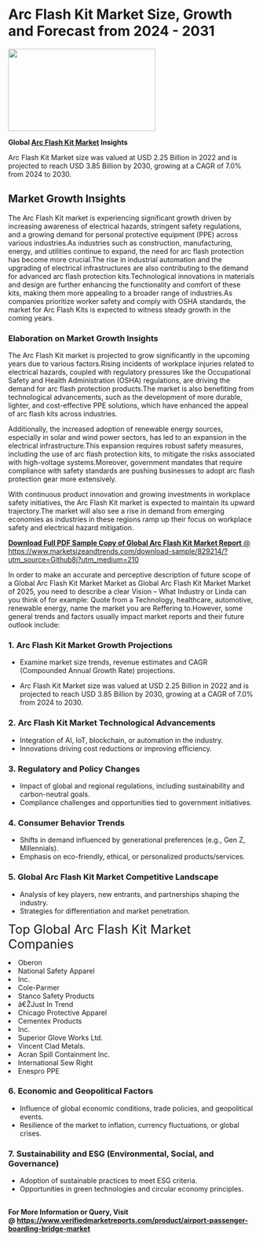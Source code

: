 <H1>Arc Flash Kit Market Size, Growth and Forecast from 2024 - 2031</H1><img class="aligncenter size-medium wp-image-584254" src="https://thirdeyenews.in/wp-content/uploads/2024/09/Global-Market-Research-300x168.jpeg" alt="" width="300" height="168" /><p><strong>Global&nbsp;<a href="https://www.marketsizeandtrends.com/download-sample/829214/?utm_source=Github8j?utm_medium=210">Arc Flash Kit Market</a> Insights</strong></p><p>Arc Flash Kit Market size was valued at USD 2.25 Billion in 2022 and is projected to reach USD 3.85 Billion by 2030, growing at a CAGR of 7.0% from 2024 to 2030.</p><p><h2>Market Growth Insights</h2> <p>The Arc Flash Kit market is experiencing significant growth driven by increasing awareness of electrical hazards, stringent safety regulations, and a growing demand for personal protective equipment (PPE) across various industries.As industries such as construction, manufacturing, energy, and utilities continue to expand, the need for arc flash protection has become more crucial.The rise in industrial automation and the upgrading of electrical infrastructures are also contributing to the demand for advanced arc flash protection kits.Technological innovations in materials and design are further enhancing the functionality and comfort of these kits, making them more appealing to a broader range of industries.As companies prioritize worker safety and comply with OSHA standards, the market for Arc Flash Kits is expected to witness steady growth in the coming years.</p> <p><a href="sample-link"></a></p> <h3>Elaboration on Market Growth Insights</h3> <p>The Arc Flash Kit market is projected to grow significantly in the upcoming years due to various factors.Rising incidents of workplace injuries related to electrical hazards, coupled with regulatory pressures like the Occupational Safety and Health Administration (OSHA) regulations, are driving the demand for arc flash protection products.The market is also benefiting from technological advancements, such as the development of more durable, lighter, and cost-effective PPE solutions, which have enhanced the appeal of arc flash kits across industries.</p> <p>Additionally, the increased adoption of renewable energy sources, especially in solar and wind power sectors, has led to an expansion in the electrical infrastructure.This expansion requires robust safety measures, including the use of arc flash protection kits, to mitigate the risks associated with high-voltage systems.Moreover, government mandates that require compliance with safety standards are pushing businesses to adopt arc flash protection gear more extensively.</p> <p>With continuous product innovation and growing investments in workplace safety initiatives, the Arc Flash Kit market is expected to maintain its upward trajectory.The market will also see a rise in demand from emerging economies as industries in these regions ramp up their focus on workplace safety and electrical hazard mitigation.</p> <p><a href="get-more-link"></p><p><span class=""><strong>Download Full PDF Sample Copy of Global Arc Flash Kit Market Report</strong> @ <a href="https://www.marketsizeandtrends.com/download-sample/829214/?utm_source=Github8j?utm_medium=210" target="_blank">https://www.marketsizeandtrends.com/download-sample/829214/?utm_source=Github8j?utm_medium=210</a></span></p><p>In order to make an accurate and perceptive description of future scope of a Global&nbsp;Arc Flash Kit Market Market as Global&nbsp;Arc Flash Kit Market Market of 2025, you need to describe a clear Vision &ndash; What Industry or Linda can you think of for example: Quote from a Technology, healthcare, automotive, renewable energy, name the market you are Reffering to.However, some general trends and factors usually impact market reports and their future outlook include:</p><h3>1.&nbsp;<strong>Arc Flash Kit Market Growth Projections</strong></h3><ul><li>Examine market size trends, revenue estimates and CAGR (Compounded Annual Growth Rate) projections.</li><li><p>Arc Flash Kit Market size was valued at USD 2.25 Billion in 2022 and is projected to reach USD 3.85 Billion by 2030, growing at a CAGR of 7.0% from 2024 to 2030.</p></li></ul><h3>2.&nbsp;<strong>Arc Flash Kit Market Technological Advancements</strong></h3><ul><li>Integration of AI, IoT, blockchain, or automation in the industry.</li><li>Innovations driving cost reductions or improving efficiency.</li></ul><h3>3.&nbsp;<strong>Regulatory and Policy Changes</strong></h3><ul><li>Impact of global and regional regulations, including sustainability and carbon-neutral goals.</li><li>Compliance challenges and opportunities tied to government initiatives.</li></ul><h3>4.&nbsp;<strong>Consumer Behavior Trends</strong></h3><ul><li>Shifts in demand influenced by generational preferences (e.g., Gen Z, Millennials).</li><li>Emphasis on eco-friendly, ethical, or personalized products/services.</li></ul><h3>5.&nbsp;<strong>Global Arc Flash Kit Market Competitive Landscape</strong></h3><ul><li>Analysis of key players, new entrants, and partnerships shaping the industry.</li><li>Strategies for differentiation and market penetration.</li></ul><p data-pm-slice="1 1 []"><span style="color: inherit; font-family: inherit; font-size: 25px;">Top Global Arc Flash Kit Market Companies</span></p><div class="" data-test-id=""><p><li>Oberon</li><li> National Safety Apparel</li><li> Inc.</li><li> Cole-Parmer</li><li> Stanco Safety Products</li><li> â€ŽJust In Trend</li><li> Chicago Protective Apparel</li><li> Cementex Products</li><li> Inc.</li><li> Superior Glove Works Ltd.</li><li> Vincent Clad Metals.</li><li> Acran Spill Containment Inc.</li><li> International Sew Right</li><li> Enespro PPE</li></p></div><h3>6.&nbsp;<strong>Economic and Geopolitical Factors</strong></h3><ul><li>Influence of global economic conditions, trade policies, and geopolitical events.</li><li>Resilience of the market to inflation, currency fluctuations, or global crises.</li></ul><h3>7.&nbsp;<strong>Sustainability and ESG (Environmental, Social, and Governance)</strong></h3><ul><li>Adoption of sustainable practices to meet ESG criteria.</li><li>Opportunities in green technologies and circular economy principles.</li></ul><h2><strong style="font-size: 14px;">For More Information or Query, Visit @&nbsp;</strong><a style="background-color: #ffffff; font-size: 14px;" href="https://www.marketsizeandtrends.com/report/arc-flash-kit-market/" target="_blank">https://www.verifiedmarketreports.com/product/airport-passenger-boarding-bridge-market</a></h2>